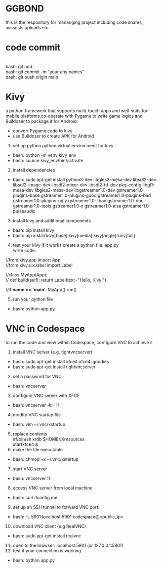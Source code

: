 # GGBOND
this is the respository for mananging project including code shares, asssests uploads etc.

# code commit
<br>bash: git add .
<br>bash: git commit -m "your any names"
<br>bash: git push origin main


# Kivy
a python framework that supports multi-touch apps and well-suits for mobile platforms.co-operate with Pygame to write game logics and Buildozer to package it for Android. 
- convert Pygame code to kivy
- use Buildozer to create APK for Android

1. set up python python virtual environment for kivy
- bash: python -m venv kivy_env
- bash: source kivy_env/bin/activate
2. install dependencies
- bash: sudo apt-get install python3-dev libgles2-mesa-dev libsdl2-dev libsdl2-image-dev libsdl2-mixer-dev libsdl2-ttf-dev pkg-config libgl1-mesa-dev libgles2-mesa-dev libgstreamer1.0-dev gstreamer1.0-plugins-base gstreamer1.0-plugins-good gstreamer1.0-plugins-bad gstreamer1.0-plugins-ugly gstreamer1.0-libav gstreamer1.0-doc gstreamer1.0-tools gstreamer1.0-x gstreamer1.0-alsa gstreamer1.0-pulseaudio
3. install kivy and additional components
- bash: pip install kivy
- bash: pip install kivy[base] kivy[media] kivy[angle] kivy[full]
4. test your kivy if it works
create a python file: app.py
<br>write code:<br>

//from kivy.app import App <br>
//from kivy.uix.label import Label<br>

//class MyApp(App):<br>
//    def build(self):
        return Label(text="Hello, Kivy!")<br>

//if __name__ == '__main__':
    MyApp().run()

5. run your python file
- bash: python app.py


# VNC in Codespace
to run the code and view within Codespace, configure VNC to achieve it
1. install VNC server (e.g. tightvncserver)
- bash: sudo apt-get install xfce4 xfce4-goodies
- bash: sudo apt-get install tightvncserver
2. set a password for VNC
- bash: vncserver
3. configure VNC server with XFCE
- bash: vncserver -kill :1
4. modify VNC startup file
- bash: vim ~/.vnc/xstartup
5. replace contents <br>
#!/bin/sh
xrdb $HOME/.Xresources <br>
startxfce4 &
6. make the file executable
- bash: chmod +x ~/.vnc/xstartup 
7. start VNC server
- bash: vncserver :1
8. access VNC server from local machine
- bash: curl ifconfig.me
9. set up an SSH tunnel to forward VNC port:
- bash: -L 5901:localhost:5901 codespace@<public_ip>
10. download VNC client (e.g RealVNC)
- bash: sudo apt-get install realvnc
11. open to the browser: localhost:5901 (or 127.0.0.1:5901)
12. test if your connection is working
- bash: python app.py



